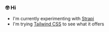 ### 🤓 Hi

- I'm currently experimenting with [Strapi](https://strapi.io/)
- I'm trying [Tailwind CSS](https://tailwindcss.com/) to see what it offers

